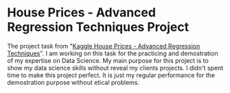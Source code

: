 # **House Prices - Advanced Regression Techniques Project**
The project task from "[Kaggle House Prices - Advanced Regression Techniques](https://www.kaggle.com/competitions/house-prices-advanced-regression-techniques)". 
I am working on this task for the practicing and demostration of my expertise on Data Science. 
My main purpose for this project is to show my data science skills without reveal my clients projects.
I didn't spent time to make this project perfect. It is just my regular performance for the demostration
purpose without etical problems.